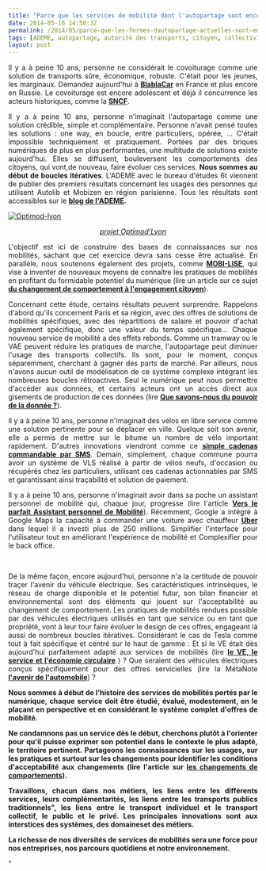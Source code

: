 ```yaml
---
title: "Parce que les services de mobilité dont l'autopartage sont encore très jeunes"
date: 2014-05-16 14:50:32
permalink: /2014/05/parce-que-les-formes-dautopartage-actuelles-sont-encore-tres-jeunes-2.html
tags: [ADEME, autopartage, autorité des transports, citoyen, collectivité, données réelles, economie circulaire, Efficacité énergétique, gouvernance, Infrastructure, innovation, intelligence collective, Service de mobilité, véhicule propre]
layout: post
---
```


<p style="text-align: justify">Il y a à peine 10 ans, personne ne considérait le covoiturage comme une solution de transports sûre, économique, robuste. C'était pour les jeunes, les marginaux. Demandez aujourd'hui à <a href="http://www.challenges.fr/entreprise/20140129.CHA9776/comment-le-champion-francais-du-covoiturage-blablacar-impose-son-modele-en-europe.html" target="_blank"><strong>BlablaCar</strong></a> en France et plus encore en Russie. Le covoiturage est encore adolescent et déjà il concurrence les acteurs historiques, comme la <a href="http://www.lenouveleconomiste.fr/sncf-contre-google-20090/" target="_blank"><strong>SNCF</strong></a>.</p> <p style="text-align: justify">Il y a à peine 10 ans, personne n'imaginait l'autopartage comme une solution crédible, simple et complémentaire. Personne n'avait pensé toutes les solutions : one way, en boucle, entre particuliers, opérée, ... C'était impossible techniquement et pratiquement. Portées par des briques numériques de plus en plus performantes, une multitude de solutions existe aujourd'hui. Elles se diffusent, bouleversent les comportements des citoyens, qui vont,de nouveau, faire évoluer ces services. <strong>Nous sommes au début de boucles itératives</strong>. L'ADEME avec le bureau d'études 6t viennent de publier des premiers résultats concernant les usages des personnes qui utilisent Autolib et Mobizen en région parisienne. Tous les résultats sont accessibles sur le <strong><a href="http://www.presse.ademe.fr/2014/05/lautopartage-un-mode-de-deplacement-a-encourager.html" target="_blank">blog de l'ADEME</a>.</strong> </p> <p style="text-align: justify"></p>  <!--more--> <a class="asset-img-link" href="https://gabrielplassat.github.io/transportsdufutur/wp-content/uploads/sites/6/old/6a0120a66d2ad4970b01a511b9b1d3970c-pi.jpg"><img alt="Optimod-lyon" border="0" class="asset  asset-image at-xid-6a0120a66d2ad4970b01a511b9b1d3970c image-full img-responsive" src="/wp-content/uploads/sites/6/old/6a0120a66d2ad4970b01a511b9b1d3970c-800wi.jpg" title="Optimod-lyon" /></a> <p style="text-align: center"><a href="http://www.optimodlyon.com/" target="_blank"><em>projet Optimod'Lyon</em></a></p> <p style="text-align: justify"></p> <p style="text-align: justify">L'objectif est ici de construire des bases de connaissances sur nos mobilités, sachant que cet exercice devra sans cesse être actualisé. En parallèle, nous soutenons également des projets, comme <a href="http://www.groupechronos.org/projets/chantiers/mobi-lise-ameliorer-les-mobilites-par-les-contributions-communautaires" target="_blank"><strong>MOBI-LISE</strong></a>, qui vise à inventer de nouveaux moyens de connaître les pratiques de mobilités en profitant du formidable potentiel du numérique (lire un article sur ce sujet <a href="https://gabrielplassat.github.io/transportsdufutur/2014/03/du-changement-de-comportement-a-lengagement-citoyen.html" target="_blank"><strong>du changement de comportement à l'engagement citoyen</strong></a>).</p> <p style="text-align: justify">Concernant cette étude, certains résultats peuvent surprendre. Rappelons d'abord qu'ils concernent Paris et sa région, avec des offres de solutions de mobilités spécifiques, avec des répartitions de salaire et pouvoir d'achat également spécifique, donc une valeur du temps spécifique... Chaque nouveau service de mobilité a des effets rebonds. Comme un tramway ou le VAE peuvent réduire les pratiques de marche, l'autopartage peut diminuer l'usage des transports collectifs. Ils sont, pour le moment, conçus séparemment, cherchant à gagner des parts de marché. Par ailleurs, nous n'avons aucun outil de modélisation de ce système complexe intégrant les nombreuses boucles rétroactives. Seul le numérique peut nous permettre d'accéder aux données, et certains acteurs ont un accès direct aux gisements de production de ces données (lire <a href="https://gabrielplassat.github.io/transportsdufutur/2014/04/que-savons-nous-du-pouvoir-de-la-donnee.html" target="_blank"><strong>Que savons-nous du pouvoir de la donnée ?</strong></a>).</p> <p style="text-align: justify">Il y a à peine 10 ans, personne n'imaginait des vélos en libre service comme une solution pertinente pour se déplacer en ville. Quelque soit son avenir, elle a permis de mettre sur le bitume un nombre de vélo important rapidement. D'autres innovations viendront comme ce <a href="http://www.wired.com/2014/05/bike-velo-skylock/?mbid=social_twitter" target="_blank"><strong>simple cadenas commandable par SMS</strong></a>. Demain, simplement, chaque commune pourra avoir un système de VLS réalisé à partir de vélos neufs, d'occasion ou récupérés chez les particuliers, utilisant ces cadenas actionnables par SMS et garantissant ainsi traçabilité et solution de paiement.</p> <p style="text-align: justify">Il y a à peine 10 ans, personne n'imaginait avoir dans sa poche un assistant personnel de mobilité qui, chaque jour, progresse (lire l'article <a href="https://gabrielplassat.github.io/transportsdufutur/2014/03/avec-android-wear-google-avance-ses-pions-vers-le-parfait-assistant-personnel-de-mobilite.html" target="_blank"><strong>Vers le parfait Assistant personnel de Mobilité</strong></a>). Récemment, Google a intégré à Google Maps la capacité à commander une voiture avec chauffeur <a href="http://www.numerama.com/magazine/29302-google-maps-integre-uber.html" target="_blank"><strong>Uber</strong> </a>dans lequel il a investi plus de 250 millions. Simplifier l'interface pour l'utilisateur tout en améliorant l'expérience de mobilité et Complexifier pour le back office.</p> <p style="text-align: justify"> </p> <p style="text-align: justify">De la même façon, encore aujourd'hui, personne n'a la certitude de pouvoir traçer l'avenir du véhicule électrique. Ses caractéristiques intrinsèques, le réseau de charge disponible et le potentiel futur, son bilan financier et environnemental sont des éléments qui jouent sur l'acceptabilité au changement de comportement. Les pratiques de mobilités rendues possible par des véhicules électriques utilisés en tant que service ou en tant que propriété, vont à leur tour faire évoluer le design de ces offres, engageant là aussi de nombreux boucles itératives. Considérant le cas de Tesla comme tout à fait spécifique et centré sur le haut de gamme : Et si le VE était dès aujourd'hui parfaitement adapté aux services de mobilités (lire <a href="https://gabrielplassat.github.io/transportsdufutur/2010/06/le-vehicule-electrique-le-service-et-leconomie-circulaire.html" target="_blank"><strong>le VE, le service et l'économie circulaire</strong></a> ) ? Que seraient des véhicules électriques conçus spécifiquement pour des offres servicielles (lire la MétaNote <a href="https://gabrielplassat.github.io/transportsdufutur/2012/07/lavenir-de-lautomobile.html" target="_blank"><strong>l'avenir de l'automobile</strong></a>) ?</p> <p style="text-align: justify"><strong>Nous sommes à début de l'histoire des services de mobilités portés par le numérique, chaque service doit être étudié, évalué, modestement, en le plaçant en perspective et en considérant le système complet d'offres de mobilité. </strong></p> <p style="text-align: justify"><strong>Ne condamnons pas un service dès le début, cherchons plutôt à l'orienter pour qu'il puisse exprimer son potentiel dans le contexte le plus adapté, le territoire pertinent. Partageons les connaissances sur les usages, sur les pratiques et surtout sur les changements pour identifier les conditions d'acceptabilité aux changements (lire l'article sur <a href="https://gabrielplassat.github.io/transportsdufutur/2013/11/changer-de-mode-de-transport-doit-etre-une-consequence-et-non-un-objectif.html" target="_blank">les changements de comportements</a>). </strong></p> <p style="text-align: justify"><strong>Travaillons, chacun dans nos métiers, les liens entre les différents services, leurs complémentarités, les liens entre les transports publics traditionnels", les liens entre le transport individuel et le transport collectif, le public et le privé. Les principales innovations sont aux interstices des systèmes, des domaineset des métiers. </strong></p> <p style=""text-align: justify""><strong>La richesse de nos diversités de services de mobilités sera une force pour nos entreprises, nos parcours quotidiens et notre environnement.</strong></p>"
